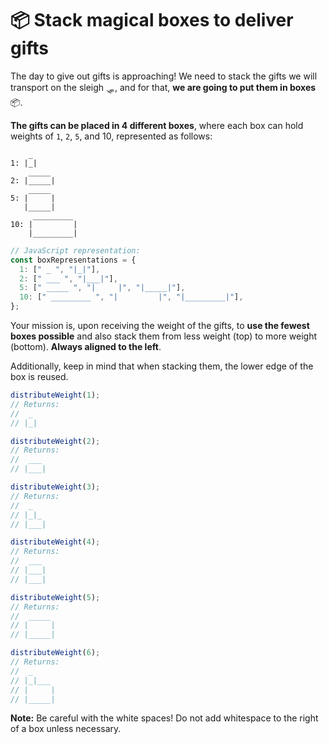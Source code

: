 # 📦 Stack magical boxes to deliver gifts

The day to give out gifts is approaching! We need to stack the gifts we will transport on the sleigh 🛷, and for that, **we are going to put them in boxes** 📦.

**The gifts can be placed in 4 different boxes**, where each box can hold weights of `1`, `2`, `5`, and 10, represented as follows:

```
    _
1: |_|
    _____
2: |_____|
    _____
5: |     |
   |_____|
     _________
10: |         |
    |_________|
```

```javascript
// JavaScript representation:
const boxRepresentations = {
  1: [" _ ", "|_|"],
  2: [" ___ ", "|___|"],
  5: [" _____ ", "|     |", "|_____|"],
  10: [" _________ ", "|         |", "|_________|"],
};
```

Your mission is, upon receiving the weight of the gifts, to **use the fewest boxes possible** and also stack them from less weight (top) to more weight (bottom). **Always aligned to the left**.

Additionally, keep in mind that when stacking them, the lower edge of the box is reused.

```javascript
distributeWeight(1);
// Returns:
//  _
// |_|

distributeWeight(2);
// Returns:
//  ___
// |___|

distributeWeight(3);
// Returns:
//  _
// |_|_
// |___|

distributeWeight(4);
// Returns:
//  ___
// |___|
// |___|

distributeWeight(5);
// Returns:
//  _____
// |     |
// |_____|

distributeWeight(6);
// Returns:
//  _
// |_|___
// |     |
// |_____|
```

**Note:** Be careful with the white spaces! Do not add whitespace to the right of a box unless necessary.
